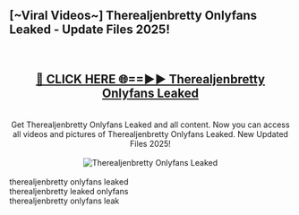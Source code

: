 <h2>[~Viral Videos~] Therealjenbretty Onlyfans Leaked - Update Files 2025!</h2>
<br>
<div align="center">
<h2><a href="https://betterlinks.top/A2PfLJ" rel="nofollow">🔴 CLICK HERE 🌐==►► Therealjenbretty Onlyfans Leaked</a></h2>
<br>
Get Therealjenbretty Onlyfans Leaked and all content. Now you can access all videos and pictures of Therealjenbretty Onlyfans Leaked. New Updated Files 2025!
<br>
<br>
<a href="https://betterlinks.top/A2PfLJ" rel="nofollow" data-target="animated-image.originalLink"><img src="https://i.ibb.co.com/WyWwxjT/player-gif2.gif" alt="Therealjenbretty Onlyfans Leaked" style="max-width: 100%; display: inline-block;" data-target="animated-image.originalImage"></a>
</div>
<br>
therealjenbretty onlyfans leaked<br>
therealjenbretty leaked onlyfans<br>
therealjenbretty onlyfans leak